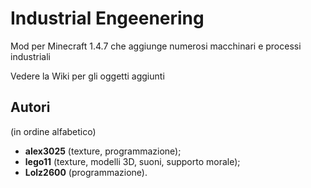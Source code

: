 # Industrial Engeenering

Mod per Minecraft 1.4.7 che aggiunge numerosi macchinari e processi industriali

Vedere la Wiki per gli oggetti aggiunti

## Autori
(in ordine alfabetico)

* **alex3025** (texture, programmazione);
* **lego11** (texture, modelli 3D, suoni, supporto morale);
* **Lolz2600** (programmazione).
